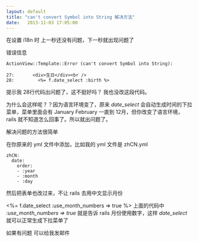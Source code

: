 ```yaml
---
layout: default
title: "can't convert Symbol into String 解决方法"
date:   2013-11-03 17:05:00
---
```


在设置 i18n 时 上一秒还没有问题，下一秒就出现问题了

错误信息 

    ActionView::Template::Error (can't convert Symbol into String):
                                                   
    27:       <div>生日</div><br />
    28:         <%= f.date_select :birth %>

提示我 28行代码出问题了，这不挺好吗？ 我也没改这段代码。

为什么会这样呢？？因为语言环境变了，原来 *date_select* 会自动生成时间的下拉菜单，菜单里面会有 January February 一直到 12月，但你改变了语言环境，rails 就不知道怎么回事了。所以就出问题了。

解决问题的方法很简单

在你原来的 yml 文件中添加，比如我的 yml 文件是 zhCN.yml

    zhCN:
      date:
        order:
        - :year
        - :month
        - :day
然后把表单也改过来，不让 rails 去用中文显示月份

<%= f.date_select :use_month_numbers => true %>
上面的代码中 *:use_month_numbers => true* 就是告诉 rails 月份使用数字，这样 *date_select* 就可以正常生成下拉菜单了

如果有问题 可以给我发邮件
